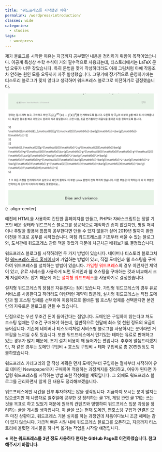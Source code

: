 ```yaml
---
title: "워드프레스를 시작했던 이유"
permalink: /wordpress/introduction/
classes: wide
categories:
  - studies
tags:
  - wordpress
---
```


제가 블로그를 시작한 이유는 지금까지 공부했던 내용을 정리하기 위함이 목적이었습니다. 이공계 특성상 수학 수식이 거의 필수적으로 사용되는데, 티스토리에서는 LaTeX 문법 오류가 너무 잦았습니다. 특히 문법을 맞게 작성하더라도 아래 그림처럼 아예 작동조차 안하는 원인 모를 오류까지 자주 발생했습니다. 그렇기에 장기적으로 운영하기에는 티스토리 블로그가 맞지 않다고 생각하여 워드프레스 블로그로 이전하기로 결정했습니다.

![](/assets/images/WP/000/01.png){: .align-center}

예전에 HTML을 사용하여 간단한 홈페이지를 만들고, PHP와 자바스크립트는 정말 기초만 배운 상태라 워드프레스 블로그를 성공적으로 제작하긴 쉽지 않겠지만, 평일 저녁이나 주말을 활용해 틈틈히 공부한다면 만들 수 있지 않을까 싶어 2019년 말까지 완전 이전을 목표로 공부를 시작했습니다. 마침 워드프레스를 기초부터 배울 수 있는 블로그와, 도서관에 워드프레스 관련 책을 찾았기 때문에 차근차근 배워보기로 결정했습니다.

워드프레스 블로그를 시작하려면 두 가지 방법이 있습니다. 네이버나 티스토리 블로그처럼 [워드프레스 공식 홈페이지](https://wordpress.com/)에 가입하는 방법이 있고, 직접 도메인과 웹 호스팅을 구매하여 워드프레스를 설치하는 방법이 있습니다. <span style="color:red">가입형 워드프레스</span>의 경우 이런저런 제약이 있고, 유료 서비스를 사용하게 되면 도메인과 웹 호스팅을 구매하는 것과 비교해서 크게 저렴하지도 않기 때문에 저는 <span style="color:red">설치형 워드프레스</span>를 사용하기로 결정했습니다.

설치형 워드프레스의 장점은 자유롭다는 점이 있습니다. 가입형 워드프레스의 경우 유료 서비스를 사용한다고 하더라도 이런저런 제약이 많은데, 설치형 워드프레스는 직접 도메인과 웹 호스팅 업체를 선택하여 이용하므로 올바른 웹 호스팅 업체를 선택한다면 본인만의 자유로운 블로그를 만들 수 있습니다.

단점으로는 우선 무조건 돈이 들어간다는 점입니다. 도메인은 구입하지 않는다고 쳐도 호스팅 업체는 무조건 구매해야 하는데, 일반적으로 한달에 최소 몇 천원 정도의 요금이 들어갑니다. 기존에 네이버나 티스토리처럼 서비스형 블로그를 사용하시는 분이라면 거부감을 느끼실 수도 있습니다. 또한 워드프레스에서 인기있는 테마는 유료로 판매하고 있는 경우가 많기 때문에, 초기 설치 비용이 꽤 들어가는 편입니다. 추후에 말씀드리겠지만, 저 같은 경우는 도메인 구입비 + 호스팅 구입비 + 테마 구입비로 총 20만원정도 지불하였습니다.

워드프레스 카테고리의 글 작성 계획은 먼저 도메인부터 구입하는 절차부터 시작하여 유료 테마인 Newspaper까지 구매하여 적용하는 과정까지를 정리하고, 여유가 된다면 가입형 워드프레스를 시작하는 방법 또한 작성해볼 계획입니다. 그 외에도 워드프레스 블로그를 관리하면서 알게 된 내용도 정리해보겠습니다.

워드프레스에만 시간을 전부 투자하지는 않을 생각입니다. 지금까지 보시는 분이 많지는 않으셨지만 제 나름대로 일주일에 공부한 것 정리하는 글 1개, 게임 관련 글 1개는 쓰는 것을 목표로 하고 있었기 때문에 원래의 컨텐츠와 병행하여 워드프레스 입문 과정을 정리하는 글을 게시할 생각입니다. 이 글을 쓰는 현재 도메인, 웹호스팅 구입과 연결은 모두 마친 상황이고, 워드프레스 기본 설치를 하는 과정인데 처음이다보니 조금 헤메는 감이 없지 않습니다. 가급적 빠른 시일 내에 워드프레스 블로그를 오픈하고, 지금까지 티스토리에 올렸던 게시물을 하나씩 옮기는 작업을 시작할 예정입니다.

**※ 저는 워드프레스를 3년 정도 사용하다 현재는 GitHub Page로 이전하였습니다. 참고해주시기 바랍니다.**